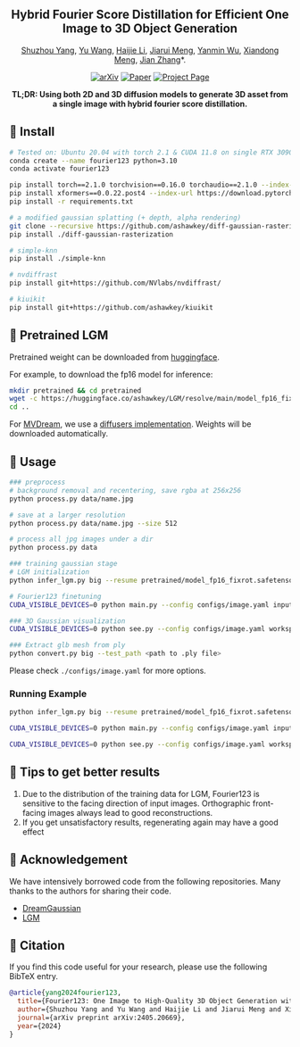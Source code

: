 <div align="center">
<h2>Hybrid Fourier Score Distillation for Efficient One Image to 3D Object Generation</h2>
  
[Shuzhou Yang](https://ysz2022.github.io/), [Yu Wang](https://villa.jianzhang.tech/people/yu-wang-%E6%B1%AA%E7%8E%89/), [Haijie Li](https://villa.jianzhang.tech/people/haijie-li-%E6%9D%8E%E6%B5%B7%E6%9D%B0/), [Jiarui Meng](https://scholar.google.com/citations?user=N_pRAVAAAAAJ&hl=zh-CN), [Yanmin Wu](https://scholar.google.com/citations?user=11sQNWwAAAAJ&hl=zh-CN&oi=ao), [Xiandong Meng](), [Jian Zhang](https://jianzhang.tech/)*.

[![arXiv](https://img.shields.io/badge/arXiv-Paper-COLOR.svg)](https://arxiv.org/abs/2405.20669)
[![Paper](http://img.shields.io/badge/Paper-Springer-FF6B6B.svg)](https://link.springer.com/article/10.1007/s44267-025-00089-8)
[![Project Page](https://img.shields.io/badge/Project_Page-Website-blue.svg)](https://fourier1-to-3.github.io/)

**TL;DR: Using both 2D and 3D diffusion models to generate 3D asset from a single image with hybrid fourier score distillation.**

</div>


## 🔑 Install

```bash
# Tested on: Ubuntu 20.04 with torch 2.1 & CUDA 11.8 on single RTX 3090 & 4090.
conda create --name fourier123 python=3.10
conda activate fourier123

pip install torch==2.1.0 torchvision==0.16.0 torchaudio==2.1.0 --index-url https://download.pytorch.org/whl/cu118
pip install xformers==0.0.22.post4 --index-url https://download.pytorch.org/whl/cu118
pip install -r requirements.txt

# a modified gaussian splatting (+ depth, alpha rendering)
git clone --recursive https://github.com/ashawkey/diff-gaussian-rasterization
pip install ./diff-gaussian-rasterization

# simple-knn
pip install ./simple-knn

# nvdiffrast
pip install git+https://github.com/NVlabs/nvdiffrast/

# kiuikit
pip install git+https://github.com/ashawkey/kiuikit
```


## 🤖 Pretrained LGM

Pretrained weight can be downloaded from [huggingface](https://huggingface.co/ashawkey/LGM).

For example, to download the fp16 model for inference:
```bash
mkdir pretrained && cd pretrained
wget -c https://huggingface.co/ashawkey/LGM/resolve/main/model_fp16_fixrot.safetensors
cd ..
```

For [MVDream](https://github.com/bytedance/MVDream), we use a [diffusers implementation](https://github.com/ashawkey/mvdream_diffusers).
Weights will be downloaded automatically.


## 🚀 Usage

```bash
### preprocess
# background removal and recentering, save rgba at 256x256
python process.py data/name.jpg

# save at a larger resolution
python process.py data/name.jpg --size 512

# process all jpg images under a dir
python process.py data

### training gaussian stage
# LGM initialization
python infer_lgm.py big --resume pretrained/model_fp16_fixrot.safetensors --workspace <workspace> --test_path <input_image>

# Fourier123 finetuning
CUDA_VISIBLE_DEVICES=0 python main.py --config configs/image.yaml input=<input_image> save_path=<output_name> load=<workspace>/<initialized_ply>

### 3D Gaussian visualization
CUDA_VISIBLE_DEVICES=0 python see.py --config configs/image.yaml workspace=<workspace> load=logs/<output_name>_model.ply

### Extract glb mesh from ply
python convert.py big --test_path <path to .ply file>
```

Please check `./configs/image.yaml` for more options.


### Running Example
```bash
python infer_lgm.py big --resume pretrained/model_fp16_fixrot.safetensors --workspace workspace_test/backpack --test_path data_test/backpack_rgba.png

CUDA_VISIBLE_DEVICES=0 python main.py --config configs/image.yaml input=data_test/backpack_rgba.png save_path=backpack load=workspace_test/backpack/backpack_rgba.ply

CUDA_VISIBLE_DEVICES=0 python see.py --config configs/image.yaml workspace=workspace_test/backpack load=logs/backpack_model.ply
```

## 🤗 Tips to get better results
1. Due to the distribution of the training data for LGM, Fourier123 is sensitive to the facing direction of input images. Orthographic front-facing images always lead to good reconstructions.
2. If you get unsatisfactory results, regenerating again may have a good effect


## 🤝 Acknowledgement
We have intensively borrowed code from the following repositories. Many thanks to the authors for sharing their code.
- [DreamGaussian](https://github.com/dreamgaussian/dreamgaussian)
- [LGM](https://github.com/3DTopia/LGM)


## 📌 Citation

If you find this code useful for your research, please use the following BibTeX entry.

```bibtex
@article{yang2024fourier123,
  title={Fourier123: One Image to High-Quality 3D Object Generation with Hybrid Fourier Score Distillation},
  author={Shuzhou Yang and Yu Wang and Haijie Li and Jiarui Meng and Xiandong Meng and Jian Zhang},
  journal={arXiv preprint arXiv:2405.20669},
  year={2024}
}
```
